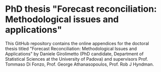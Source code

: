 # PhD thesis "Forecast reconciliation: Methodological issues and applications"

This GitHub repository contains the online appendices for the doctoral thesis titled "Forecast Reconciliation: Methodological Issues and Applications" by Daniele Girolimetto (PhD candidate, Department of Statistical Sciences at the University of Padova) and supervisors Prof. Tommaso Di Fonzo, Prof. George Athanasopoulos, Prof. Rob J Hyndman.